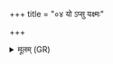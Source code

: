 +++
title = "०४ यो ऽप्सु यक्ष्मः"

+++
<details><summary>मूलम् (GR)</summary>

यो ऽप्सु यक्ष्मः शमयामि तं व  
ऊर्जा गव्यूतिं सम् अनज्म्य् एताम् ।  
स्तन्यं क्षीरम् अविषं वः कृणोम्य्  
असुं धयन्तो ऽपि यूथम् एत ॥ +++(asuṃ?; Bhatt. aśundhayanto)+++
</details>